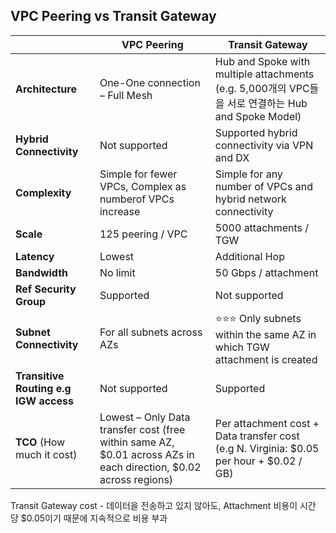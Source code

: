 ## VPC Peering vs Transit Gateway

|                                       | VPC Peering                                                                                                      | Transit Gateway                                                                          |
|---------------------------------------|------------------------------------------------------------------------------------------------------------------|------------------------------------------------------------------------------------------|
| **Architecture**                      | One-One connection – Full Mesh                                                                                   | Hub and Spoke with multiple attachments (e.g. 5,000개의 VPC들을 서로 연결하는 Hub and Spoke Model) |
| **Hybrid Connectivity**               | Not supported                                                                                                    | Supported hybrid connectivity via VPN and DX                                             |
| **Complexity**                        | Simple for fewer VPCs, Complex as numberof VPCs increase                                                         | Simple for any number of VPCs and hybrid network connectivity                            |
| **Scale**                             | 125 peering / VPC                                                                                                | 5000 attachments / TGW                                                                   |
| **Latency**                           | Lowest                                                                                                           | Additional Hop                                                                           |
| **Bandwidth**                         | No limit                                                                                                         | 50 Gbps / attachment                                                                     |
| **Ref Security Group**                | Supported                                                                                                        | Not supported                                                                            |                                  
| **Subnet Connectivity**               | For all subnets across AZs                                                                                       | ⭐️⭐️⭐️ Only subnets within the same AZ in which TGW attachment is created                |
| **Transitive Routing e.g IGW access** | Not supported                                                                                                    | Supported                                                                                |
| **TCO** (How much it cost)            | Lowest – Only Data transfer cost (free within same AZ, $0.01 across AZs in each direction, $0.02 across regions) | Per attachment cost + Data transfer cost (e.g N. Virginia: $0.05 per hour + $0.02 / GB)  |

Transit Gateway cost - 데이터을 전송하고 있지 않아도, Attachment 비용이 시간 당 $0.05이기 때문에 지속적으로 비용 부과

